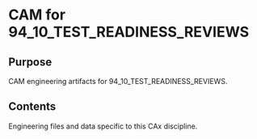 # CAM for 94_10_TEST_READINESS_REVIEWS

## Purpose
CAM engineering artifacts for 94_10_TEST_READINESS_REVIEWS.

## Contents
Engineering files and data specific to this CAx discipline.
